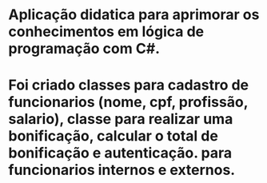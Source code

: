 # Aplicação didatica para aprimorar os conhecimentos em lógica de programação com C#. 
# Foi criado classes para cadastro de funcionarios (nome, cpf, profissão, salario), classe para realizar uma bonificação, calcular o total de bonificação e autenticação. para funcionarios internos e externos.